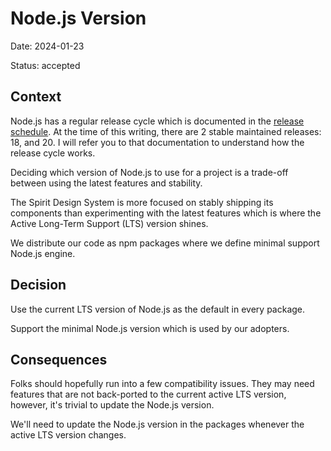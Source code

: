 # Node.js Version

Date: 2024-01-23

Status: accepted

## Context

Node.js has a regular release cycle which is documented in the [release schedule][node-releases].
At the time of this writing, there are 2 stable maintained releases: 18, and 20.
I will refer you to that documentation to understand how the release cycle works.

Deciding which version of Node.js to use for a project is a trade-off between using the latest features and stability.

The Spirit Design System is more focused on stably shipping its components than experimenting
with the latest features which is where the Active Long-Term Support (LTS) version shines.

We distribute our code as npm packages where we define minimal support Node.js engine.

## Decision

Use the current LTS version of Node.js as the default in every package.

Support the minimal Node.js version which is used by our adopters.

## Consequences

Folks should hopefully run into a few compatibility issues. They may need features that are not back-ported to the current active LTS version, however, it's trivial to update the Node.js version.

We'll need to update the Node.js version in the packages whenever the active LTS
version changes.

[node-releases]: https://nodejs.org/en/about/releases/

```

```
